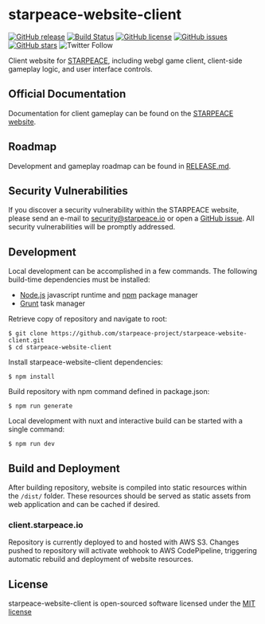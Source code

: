 
# starpeace-website-client

[![GitHub release](https://img.shields.io/github/release/starpeace-project/starpeace-website-client.svg)](https://github.com/starpeace-project/starpeace-website-client/releases/)
[![Build Status](https://travis-ci.org/starpeace-project/starpeace-website-client.svg)](https://travis-ci.org/starpeace-project/starpeace-website-client)
[![GitHub license](https://img.shields.io/github/license/starpeace-project/starpeace-website-client.svg)](https://github.com/starpeace-project/starpeace-website-client/blob/master/LICENSE)
[![GitHub issues](https://img.shields.io/github/issues/starpeace-project/starpeace-website-client.svg)](https://github.com/starpeace-project/starpeace-website-client/issues)
[![GitHub stars](https://img.shields.io/github/stars/starpeace-project/starpeace-website-client.svg)](https://github.com/starpeace-project/starpeace-website-client/stargazers)
![Twitter Follow](https://img.shields.io/twitter/follow/starpeace_io.svg?style=social&label=Follow)

Client website for [STARPEACE](https://www.starpeace.io), including webgl game client, client-side gameplay logic, and user interface controls.

## Official Documentation

Documentation for client gameplay can be found on the [STARPEACE website](https://docs.starpeace.io).

## Roadmap

Development and gameplay roadmap can be found in [RELEASE.md](./RELEASE.md).

## Security Vulnerabilities

If you discover a security vulnerability within the STARPEACE website, please send an e-mail to security@starpeace.io or open a [GitHub issue](https://github.com/starpeace-project/starpeace-website-client/issues). All security vulnerabilities will be promptly addressed.

## Development

Local development can be accomplished in a few commands. The following build-time dependencies must be installed:

* [Node.js](https://nodejs.org/en/) javascript runtime and [npm](https://www.npmjs.com/get-npm) package manager
* [Grunt](https://gruntjs.com/) task manager

Retrieve copy of repository and navigate to root:

```
$ git clone https://github.com/starpeace-project/starpeace-website-client.git
$ cd starpeace-website-client
```

Install starpeace-website-client dependencies:

```
$ npm install
```

Build repository with npm command defined in package.json:

```
$ npm run generate
```

Local development with nuxt and interactive build can be started with a single command:

```
$ npm run dev
```

## Build and Deployment

After building repository, website is compiled into static resources within the ```/dist/``` folder. These resources should be served as static assets from web application and can be cached if desired.

### client.starpeace.io

Repository is currently deployed to and hosted with AWS S3. Changes pushed to repository will activate webhook to AWS CodePipeline, triggering automatic rebuild and deployment of website resources.

## License

starpeace-website-client is open-sourced software licensed under the [MIT license](http://opensource.org/licenses/MIT)
